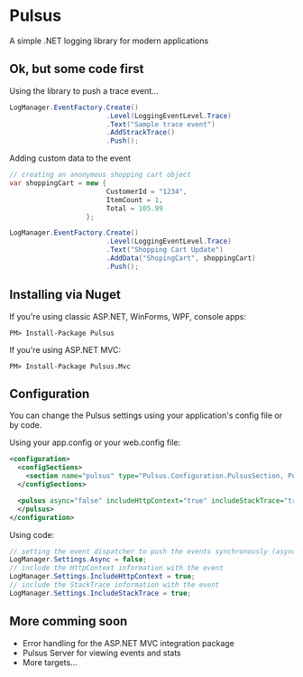 Pulsus
======

A simple .NET logging library for modern applications

Ok, but some code first
-----------------------

Using the library to push a trace event...
```csharp
LogManager.EventFactory.Create()
						.Level(LoggingEventLevel.Trace)
						.Text("Sample trace event")
						.AddStrackTrace()
						.Push();
```	

Adding custom data to the event
```csharp
// creating an anonymous shopping cart object  
var shoppingCart = new {
						CustomerId = "1234",
						ItemCount = 1,
						Total = 105.99
                   };

LogManager.EventFactory.Create()
						.Level(LoggingEventLevel.Trace)
						.Text("Shopping Cart Update")
						.AddData("ShopingCart", shoppingCart)
						.Push();
```	


Installing via Nuget
--------------------

If you're using classic ASP.NET, WinForms, WPF, console apps:
```
PM> Install-Package Pulsus
```	

If you're using ASP.NET MVC:
```
PM> Install-Package Pulsus.Mvc
```	

Configuration
-------------

You can change the Pulsus settings using your application's config file or by code.

Using your app.config or your web.config file:
```xml
<configuration>
  <configSections>
    <section name="pulsus" type="Pulsus.Configuration.PulsusSection, Pulsus" />
  </configSections>

  <pulsus async="false" includeHttpContext="true" includeStackTrace="true">
  </pulsus>
</configuration>
```	

Using code:
```csharp
// setting the event dispatcher to push the events synchronously (async is by default)
LogManager.Settings.Async = false;
// include the HttpContext information with the event
LogManager.Settings.IncludeHttpContext = true;
// include the StackTrace information with the event
LogManager.Settings.IncludeStackTrace = true;
```	

More comming soon
-----------------

- Error handling for the ASP.NET MVC integration package
- Pulsus Server for viewing events and stats
- More targets...